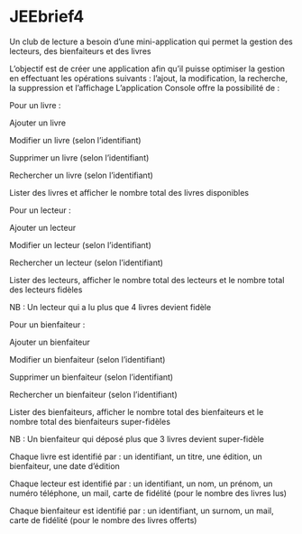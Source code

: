 # JEEbrief4

Un club de lecture a besoin d’une mini-application qui permet la gestion des lecteurs, des bienfaiteurs et des livres

L’objectif est de créer une application afin qu’il puisse optimiser la gestion en effectuant les opérations suivants : l’ajout, la modification, la recherche, la suppression et l’affichage L’application Console offre la possibilité de :

Pour un livre :

Ajouter un livre

Modifier un livre (selon l’identifiant)

Supprimer un livre (selon l’identifiant)

Rechercher un livre (selon l’identifiant)

Lister des livres et afficher le nombre total des livres disponibles

Pour un lecteur :

Ajouter un lecteur

Modifier un lecteur (selon l’identifiant)

Rechercher un lecteur (selon l’identifiant)

Lister des lecteurs, afficher le nombre total des lecteurs et le nombre total des lecteurs fidèles

NB : Un lecteur qui a lu plus que 4 livres devient fidèle

Pour un bienfaiteur :

Ajouter un bienfaiteur

Modifier un bienfaiteur (selon l’identifiant)

Supprimer un bienfaiteur (selon l’identifiant)

Rechercher un bienfaiteur (selon l’identifiant)

Lister des bienfaiteurs, afficher le nombre total des bienfaiteurs et le nombre total des bienfaiteurs super-fidèles

NB : Un bienfaiteur qui déposé plus que 3 livres devient super-fidèle

Chaque livre est identifié par : un identifiant, un titre, une édition, un bienfaiteur, une date d’édition

Chaque lecteur est identifié par : un identifiant, un nom, un prénom, un numéro téléphone, un mail, carte de fidélité (pour le nombre des livres lus)

Chaque bienfaiteur est identifié par : un identifiant, un surnom, un mail, carte de fidélité (pour le nombre des livres offerts)
